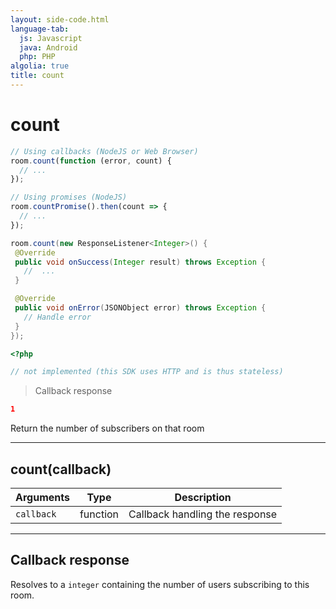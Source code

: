 ```yaml
---
layout: side-code.html
language-tab:
  js: Javascript
  java: Android
  php: PHP
algolia: true
title: count
---
```


# count

```js
// Using callbacks (NodeJS or Web Browser)
room.count(function (error, count) {
  // ...
});

// Using promises (NodeJS)
room.countPromise().then(count => {
  // ...
});
```

```java
room.count(new ResponseListener<Integer>() {
 @Override
 public void onSuccess(Integer result) throws Exception {
   //  ...
 }

 @Override
 public void onError(JSONObject error) throws Exception {
   // Handle error
 }
});
```

```php
<?php

// not implemented (this SDK uses HTTP and is thus stateless)
```

> Callback response

```json
1
```

Return the number of subscribers on that room

---

## count(callback)

| Arguments | Type | Description |
|---------------|---------|----------------------------------------|
| ``callback`` | function | Callback handling the response |

---

## Callback response

Resolves to a `integer` containing the number of users subscribing to this room.
